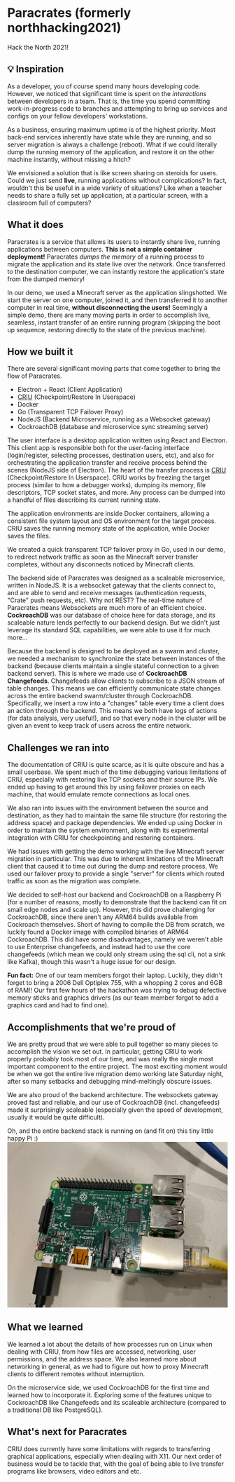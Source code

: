 # Paracrates (formerly northhacking2021)
Hack the North 2021!

## 💡 Inspiration
As a developer, you of course spend many hours developing code. However, we noticed that significant time is spent on the _interactions_ between developers in a team. That is, the time you spend committing work-in-progress code to branches and attempting to bring up services and configs on your fellow developers' workstations.

As a business, ensuring maximum uptime is of the highest priority. Most back-end services inherently have state while they are running, and so server migration is always a challenge (reboot). What if we could literally dump the running memory of the application, and restore it on the other machine instantly, without missing a hitch?

We envisioned a solution that is like screen sharing on steroids for users. Could we just send **live**, running applications without complications? In fact, wouldn't this be useful in a wide variety of situations? Like when a teacher needs to share a fully set up application, at a particular screen, with a classroom full of computers?

## What it does
Paracrates is a service that allows its users to instantly share live, running applications between computers. **This is not a simple container deployment!** Paracrates _dumps the memory_ of a running process to migrate the application and its state live over the network. Once transferred to the destination computer, we can instantly restore the application's state from the dumped memory!

In our demo, we used a Minecraft server as the application slingshotted. We start the server on one computer, joined it, and then transferred it to another computer in real time, **without disconnecting the users!**  Seemingly a simple demo, there are many moving parts in order to accomplish live, seamless, instant transfer of an entire running program (skipping the boot up sequence, restoring directly to the state of the previous machine).

## How we built it
There are several significant moving parts that come together to bring the flow of Paracrates.

* Electron + React (Client Application)
* [CRIU](https://www.criu.org/Main_Page) (Checkpoint/Restore In Userspace)
* Docker
* Go (Transparent TCP Failover Proxy)
* NodeJS (Backend Microservice, running as a Websocket gateway)
* CockroachDB (database and microservice sync streaming server)

The user interface is a desktop application written using React and Electron. This client app is responsible both for the user-facing interface (login/register, selecting processes, destination users, etc), and also for orchestrating the application transfer and receive process behind the scenes (NodeJS side of Electron). The heart of the transfer process is [CRIU](https://www.criu.org/Main_Page) (Checkpoint/Restore In Userspace). CRIU works by freezing the target process (similar to how a debugger works), dumping its memory, file descriptors, TCP socket states, and more. Any process can be dumped into a handful of files describing its current running state. 

The application environments are inside Docker containers, allowing a consistent file system layout and OS environment for the target process. CRIU saves the running memory state of the application, while Docker saves the files.

We created a quick transparent TCP failover proxy in Go, used in our demo, to redirect network traffic as soon as the Minecraft server transfer completes, without any disconnects noticed by Minecraft clients.

The backend side of Paracrates was designed as a scaleable microservice, written in NodeJS. It is a websocket gateway that the clients connect to, and are able to send and receive messages (authentication requests, "Crate" push requests, etc). Why not REST? The real-time nature of Paracrates means Websockets are much more of an efficient choice. **CockroachDB** was our database of choice here for data storage, and its scaleable nature lends perfectly to our backend design. But we didn't just leverage its standard SQL capabilities, we were able to use it for much more...

Because the backend is designed to be deployed as a swarm and cluster, we needed a mechanism to synchronize the state between instances of the backend (because clients maintain a single stateful connection to a given backend server).  This is where we made use of **CockroachDB Changefeeds**. Changefeeds allow clients to subscribe to a JSON stream of table changes. This means we can efficiently communicate state changes across the entire backend swarm/cluster through CockroachDB. Specifically, we insert a row into a "changes" table every time a client does an action through the backend. This means we both have logs of actions (for data analysis, very useful!), and so that every node in the cluster will be given an event to keep track of users across the entire network.

## Challenges we ran into

The documentation of CRIU is quite scarce, as it is quite obscure and has a small userbase. We spent much of the time debugging various limitations of CRIU, especially with restoring live TCP sockets and their source IPs. We ended up having to get around this by using failover proxies on each machine, that would emulate remote connections as local ones.

We also ran into issues with the environment between the source and destination, as they had to maintain the same file structure (for restoring the address space) and package dependencies. We ended up using Docker in order to maintain the system environment, along with its experimental integration with CRIU for checkpointing and restoring containers.

We had issues with getting the demo working with the live Minecraft server migration in particular. This was due to inherent limitations of the Minecraft client that caused it to time out during the dump and restore process. We used our failover proxy to provide a single "server" for clients which routed traffic as soon as the migration was complete.

We decided to self-host our backend and CockroachDB on a Raspberry Pi (for a number of reasons, mostly to demonstrate that the backend can fit on small edge nodes and scale up). However, this did prove challenging for CockroachDB, since there aren't any ARM64 builds available from Cockroach themselves. Short of having to compile the DB from scratch, we luckily found a Docker image with compiled binaries of ARM64 CockroachDB. This did have some disadvantages, namely we weren't able to use Enterprise changefeeds, and instead had to use the core changefeeds (which mean we could only stream using the sql cli, not a sink like Kafka), though this wasn't a huge issue for our design.

**Fun fact:** One of our team members forgot their laptop. Luckily, they didn't forget to bring a 2006 Dell Optiplex 755, with a whopping 2 cores and 6GB of RAM!! Our first few hours of the hackathon was trying to debug defective memory sticks and graphics drivers (as our team member forgot to add a graphics card and had to find one).

## Accomplishments that we're proud of

We are pretty proud that we were able to pull together so many pieces to accomplish the vision we set out. In particular, getting CRIU to work properly probably took most of our time, and was really the single most important component to the entire project. The most exciting moment would be when we got the entire live migration demo working late Saturday night, after so many setbacks and debugging mind-meltingly obscure issues.

We are also proud of the backend architecture. The websockets gateway proved fast and reliable, and our use of CockroachDB (incl. changefeeds) made it surprisingly scaleable (especially given the speed of development, usually it would be quite difficult).

Oh, and the entire backend stack is running on (and fit on) this tiny little happy Pi :)
 ![Raspberry Pi 3](https://raw.githubusercontent.com/espisesh-hacks/northhacking2021/main/images/IMG_1591.jpg)

## What we learned
We learned a lot about the details of how processes run on Linux when dealing with CRIU, from how files are accessed, networking, user permissions, and the address space. We also learned more about networking in general, as we had to figure out how to proxy Minecraft clients to different remotes without interruption.

On the microservice side, we used CockroachDB for the first time and learned how to incorporate it.  Exploring some of the features unique to CockroachDB like Changefeeds and its scaleable architecture (compared to a traditional DB like PostgreSQL).

## What's next for Paracrates
CRIU does currently have some limitations with regards to transferring graphical applications, especially when dealing with X11. Our next order of business would be to tackle that, with the goal of being able to live transfer programs like browsers, video editors and etc.

